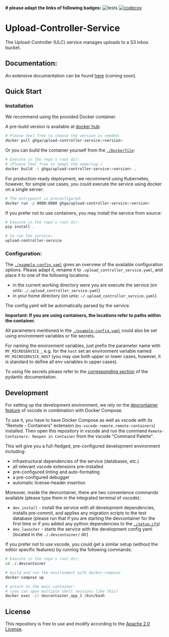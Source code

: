 **\# please adapt the links of following badges:**
![tests](https://github.com/ghga-de/upload-controller-service/actions/workflows/unit_and_int_tests.yaml/badge.svg)
[![codecov](https://codecov.io/gh/ghga-de/upload-controller-service/branch/main/graph/badge.svg?token=GYH99Y71CK)](https://codecov.io/gh/ghga-de/upload-controller-service)
# Upload-Controller-Service

The Upload-Controller (ULC) service manages uploads to a S3 inbox bucket.

## Documentation:

An extensive documentation can be found [here](...) (coming soon).

## Quick Start
### Installation
We recommend using the provided Docker container.

A pre-build version is available at [docker hub](https://hub.docker.com/repository/docker/ghga/upload-controller-service):
```bash
# Please feel free to choose the version as needed:
docker pull ghga/upload-controller-service:<version>
```

Or you can build the container yourself from the [`./Dockerfile`](./Dockerfile):
```bash
# Execute in the repo's root dir:
# (Please feel free to adapt the name/tag.)
docker build -t ghga/upload-controller-service:<version> .
```

For production-ready deployment, we recommend using Kubernetes, however,
for simple use cases, you could execute the service using docker
on a single server:
```bash
# The entrypoint is preconfigured:
docker run -p 8080:8080 ghga/upload-controller-service:<version>
```

If you prefer not to use containers, you may install the service from source:
```bash
# Execute in the repo's root dir:
pip install .

# to run the service:
upload-controller-service
```

### Configuration:
The [`./example-config.yaml`](./example-config.yaml) gives an overview of the available configuration options.
Please adapt it, rename it to `.upload_controller_service.yaml`, and place it to one of the following locations:
- in the current working directory were you are execute the service (on unix: `./.upload_controller_service.yaml`)
- in your home directory (on unix: `~/.upload_controller_service.yaml`)

The config yaml will be automatically parsed by the service.

**Important: If you are using containers, the locations refer to paths within the container.**

All parameters mentioned in the [`./example-config.yaml`](./example-config.yaml)
could also be set using environment variables or file secrets.

For naming the environment variables, just prefix the parameter name with `MY_MICROSERVICE_`,
e.g. for the `host` set an environment variable named `MY_MICROSERVICE_HOST`
(you may use both upper or lower cases, however, it is standard to define all env
variables in upper cases).

To using file secrets please refer to the
[corresponding section](https://pydantic-docs.helpmanual.io/usage/settings/#secret-support)
of the pydantic documentation.


## Development
For setting up the development environment, we rely on the
[devcontainer feature](https://code.visualstudio.com/docs/remote/containers) of vscode
in combination with Docker Compose.

To use it, you have to have Docker Compose as well as vscode with its "Remote - Containers" extension (`ms-vscode-remote.remote-containers`) installed.
Then open this repository in vscode and run the command
`Remote-Containers: Reopen in Container` from the vscode "Command Palette".

This will give you a full-fledged, pre-configured development environment including:
- infrastructural dependencies of the service (databases, etc.)
- all relevant vscode extensions pre-installed
- pre-configured linting and auto-formating
- a pre-configured debugger
- automatic license-header insertion

Moreover, inside the devcontainer, there are two convenience commands available
(please type them in the integrated terminal of vscode):
- `dev_install` - install the service with all development dependencies,
installs pre-commit, and applies any migration scripts to the test database
(please run that if you are starting the devcontainer for the first time
or if you added any python dependencies to the [`./setup.cfg`](./setup.cfg))
- `dev_launcher` - starts the service with the development config yaml
(located in the `./.devcontainer/` dir)

If you prefer not to use vscode, you could get a similar setup (without the editor specific features)
by running the following commands:
``` bash
# Execute in the repo's root dir:
cd ./.devcontainer

# build and run the environment with docker-compose
docker-compose up

# attach to the main container:
# (you can open multiple shell sessions like this)
docker exec -it devcontainer_app_1 /bin/bash
```

## License
This repository is free to use and modify according to the [Apache 2.0 License](./LICENSE).
